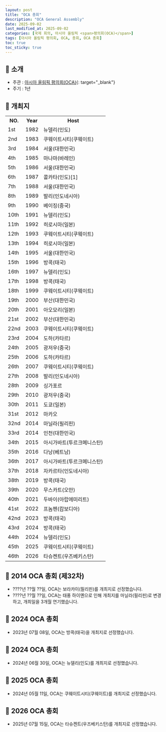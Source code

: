 ```yaml
---
layout: post
title: "OCA 총회"
description: "OCA General Assembly"
date: 2025-09-02
last_modified_at: 2025-09-02
categories: [국제 회의, 아시아 올림픽 <span>평의회(OCA)</span>]
tags: [아시아 올림픽 평의회, OCA, 총회, OCA 총회]
toc: true
toc_sticky: true
---
```

## 📜 소개
* 주관 : [아시아 올림픽 평의회(OCA)](https://oca.asia/){: target="_blank"}
* 주기 : 1년

## 📜 개최지

<html>

<head>
    <meta charset="UTF-8">
</head>

<body>
    <table>
        <tr class="header-row">
            <th class="col-no">NO.</th>
            <th class="col-year">Year</th>
            <th class="col-host">Host</th>
        </tr>
        <tr>
            <td>1st</td>
            <td>1982</td>
            <td>뉴델리(인도)</td>
        </tr>
        <tr>
            <td>2nd</td>
            <td>1983</td>
            <td>쿠웨이트시티(쿠웨이트)</td>
        </tr>
        <tr>
            <td><span class="korea-host">3rd</span></td>
            <td><span class="korea-host">1984</span></td>
            <td><span class="korea-host">서울(대한민국)</span></td>
        </tr>
        <tr>
            <td>4th</td>
            <td>1985</td>
            <td>마나마(바레인)</td>
        </tr>
        <tr>
            <td><span class="korea-host">5th</span></td>
            <td><span class="korea-host">1986</span></td>
            <td><span class="korea-host">서울(대한민국)</span></td>
        </tr>
        <tr>
            <td>6th</td>
            <td>1987</td>
            <td>콜카타(인도)<span class="footnote-link" data-note="콜카타(인도)에서 총회를 열기로 했다는 기사는 존재하지만, 실제로 개최했다는 증거는 확인할 수 없었습니다.">[1]</span></td>
        </tr>
        <tr>
            <td><span class="korea-host">7th</span></td>
            <td><span class="korea-host">1988</span></td>
            <td><span class="korea-host">서울(대한민국)</span></td>
        </tr>
        <tr>
            <td>8th</td>
            <td>1989</td>
            <td>발리(인도네시아)</td>
        </tr>
        <tr>
            <td>9th</td>
            <td>1990</td>
            <td>베이징(중국)</td>
        </tr>
        <tr>
            <td>10th</td>
            <td>1991</td>
            <td>뉴델리(인도)</td>
        </tr>
        <tr>
            <td>11th</td>
            <td>1992</td>
            <td>히로시마(일본)</td>
        </tr>
        <tr>
            <td>12th</td>
            <td>1993</td>
            <td>쿠웨이트시티(쿠웨이트)</td>
        </tr>
        <tr>
            <td>13th</td>
            <td>1994</td>
            <td>히로시마(일본)</td>
        </tr>
        <tr>
            <td><span class="korea-host">14th</span></td>
            <td><span class="korea-host">1995</span></td>
            <td><span class="korea-host">서울(대한민국)</span></td>
        </tr>
        <tr>
            <td>15th</td>
            <td>1996</td>
            <td>방콕(태국)</td>
        </tr>
        <tr>
            <td>16th</td>
            <td>1997</td>
            <td>뉴델리(인도)</td>
        </tr>
        <tr>
            <td>17th</td>
            <td>1998</td>
            <td>방콕(태국)</td>
        </tr>
        <tr>
            <td>18th</td>
            <td>1999</td>
            <td>쿠웨이트시티(쿠웨이트)</td>
        </tr>
        <tr>
            <td><span class="korea-host">19th</span></td>
            <td><span class="korea-host">2000</span></td>
            <td><span class="korea-host">부산(대한민국)</span></td>
        </tr>
        <tr>
            <td>20th</td>
            <td>2001</td>
            <td>아오모리(일본)</td>
        </tr>
        <tr>
            <td><span class="korea-host">21st</span></td>
            <td><span class="korea-host">2002</span></td>
            <td><span class="korea-host">부산(대한민국)</span></td>
        </tr>
        <tr>
            <td>22nd</td>
            <td>2003</td>
            <td>쿠웨이트시티(쿠웨이트)</td>
        </tr>
        <tr>
            <td>23rd</td>
            <td>2004</td>
            <td>도하(카타르)</td>
        </tr>
        <tr>
            <td>24th</td>
            <td>2005</td>
            <td>광저우(중국)</td>
        </tr>
        <tr>
            <td>25th</td>
            <td>2006</td>
            <td>도하(카타르)</td>
        </tr>
        <tr>
            <td>26th</td>
            <td>2007</td>
            <td>쿠웨이트시티(쿠웨이트)</td>
        </tr>
        <tr>
            <td>27th</td>
            <td>2008</td>
            <td>발리(인도네시아)</td>
        </tr>
        <tr>
            <td>28th</td>
            <td>2009</td>
            <td>싱가포르</td>
        </tr>
        <tr>
            <td>29th</td>
            <td>2010</td>
            <td>광저우(중국)</td>
        </tr>
        <tr>
            <td>30th</td>
            <td>2011</td>
            <td>도쿄(일본)</td>
        </tr>
        <tr>
            <td>31st</td>
            <td>2012</td>
            <td>마카오</td>
        </tr>
        <tr>
            <td>32nd</td>
            <td>2014</td>
            <td>마닐라(필리핀)</td>
        </tr>
        <tr>
            <td><span class="korea-host">33rd</span></td>
            <td><span class="korea-host">2014</span></td>
            <td><span class="korea-host">인천(대한민국)</span></td>
        </tr>
        <tr>
            <td>34th</td>
            <td>2015</td>
            <td>아시가바트(투르크메니스탄)</td>
        </tr>
        <tr>
            <td>35th</td>
            <td>2016</td>
            <td>다낭(베트남)</td>
        </tr>
        <tr>
            <td>36th</td>
            <td>2017</td>
            <td>아시가바트(투르크메니스탄)</td>
        </tr>
        <tr>
            <td>37th</td>
            <td>2018</td>
            <td>자카르타(인도네시아)</td>
        </tr>
        <tr>
            <td>38th</td>
            <td>2019</td>
            <td>방콕(태국)</td>
        </tr>
        <tr>
            <td>39th</td>
            <td>2020</td>
            <td>무스카트(오만)</td>
        </tr>
        <tr>
            <td>40th</td>
            <td>2021</td>
            <td>두바이(아랍에미리트)</td>
        </tr>
        <tr>
            <td>41st</td>
            <td>2022</td>
            <td>프놈펜(캄보디아)</td>
        </tr>
        <tr>
            <td>42nd</td>
            <td>2023</td>
            <td>방콕(태국)</td>
        </tr>
        <tr>
            <td>43rd</td>
            <td>2024</td>
            <td>방콕(태국)</td>
        </tr>
        <tr>
            <td>44th</td>
            <td>2024</td>
            <td>뉴델리(인도)</td>
        </tr>
        <tr>
            <td>45th</td>
            <td>2025</td>
            <td>쿠웨이트시티(쿠웨이트)</td>
        </tr>
        <tr>
            <td>46th</td>
            <td>2026</td>
            <td>타슈켄트(우즈베키스탄)</td>
        </tr>
    </table>
</body>

</html>

## 📜 2014 OCA 총회 (제32차)
* ????년 ??월 ??일, OCA는 보라카이(필리핀)를 개최지로 선정했습니다.
* ????년 ??월 ??일, OCA는 태풍 하이옌으로 인해 개최지를 <span class="foreign-host">마닐라(필리핀)</span>로 변경하고, 개최일을 3개월 연기했습니다.

## 📜 2024 OCA 총회
* 2023년 07월 08일, OCA는 <span class="foreign-host">방콕(태국)</span>을 개최지로 선정했습니다.

## 📜 2024 OCA 총회
* 2024년 06월 30일, OCA는 <span class="foreign-host">뉴델리(인도)</span>를 개최지로 선정했습니다.

## 📜 2025 OCA 총회
* 2024년 05월 11일, OCA는 <span class="foreign-host">쿠웨이트시티(쿠웨이트)</span>를 개최지로 선정했습니다.

## 📜 2026 OCA 총회
* 2025년 07월 15일, OCA는 <span class="foreign-host">타슈켄트(우즈베키스탄)</span>를 개최지로 선정했습니다.
